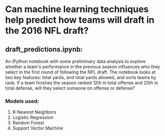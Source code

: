 # Can machine learning techniques help predict how teams will draft in the 2016 NFL draft?

## draft_predictions.ipynb: 

An iPython notebook with some preliminary data analysis to explore whether a team's performance in the previous season influences who they select in the first round of following the NFL draft. The notebook looks at two key features: total yards, and total yards allowed, and sorts teams by rank. If a team finishes the season ranked 12th in total offense and 20th in total defense, will they select someone on offense or defense?

### Models used:
1. K-Nearest Neighbors
2. Logistic Regression
3. Random Forest
4. Support Vector Machine
